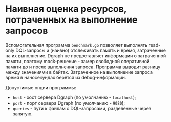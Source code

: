 # Наивная оценка ресурсов, потраченных на выполнение запросов

Вспомогательная программа `benchmark.go` позволяет выполнять read-only
DQL-запросы и (наивно) отслеживать память и время, затраченные на их выполнение.
Dgraph не предоставляет информации о затраченной памяти, поэтому mock-решение -
замер свободной оперативной памяти до и после выполнения запроса. Программа
выводит разницу между значениями в байтах. Затраченное на выполнение запроса
время в наносекундах берётся из debug-информации.

Допустимые опции программы:

- `host` - хост сервера Dgraph (по умолчанию - `localhost`);
- `port` - порт сервера Dgraph (по умолчанию - `9080`);
- `queries` - пути к файлам с DQL-запросами, разделённые через запятую.
